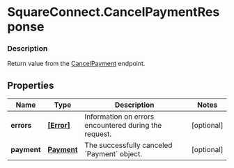 # SquareConnect.CancelPaymentResponse

### Description

Return value from the [CancelPayment](#endpoint-payments-cancelpayment) endpoint.

## Properties
Name | Type | Description | Notes
------------ | ------------- | ------------- | -------------
**errors** | [**[Error]**](Error.md) | Information on errors encountered during the request. | [optional] 
**payment** | [**Payment**](Payment.md) | The successfully canceled &#x60;Payment&#x60; object. | [optional] 


